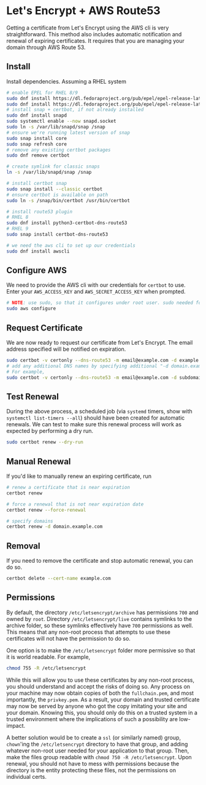 # Let's Encrypt + AWS Route53

Getting a certificate from Let's Encrypt using the AWS cli is very straightforward. This method also includes automatic notification and renewal of expiring certificates. It requires that you are managing your domain through AWS Route 53.

## Install

Install dependencies. Assuming a RHEL system

```bash
# enable EPEL for RHEL 8/9
sudo dnf install https://dl.fedoraproject.org/pub/epel/epel-release-latest-8.noarch.rpm
sudo dnf install https://dl.fedoraproject.org/pub/epel/epel-release-latest-9.noarch.rpm
# install snap + certbot, if not already installed
sudo dnf install snapd
sudo systemctl enable --now snapd.socket
sudo ln -s /var/lib/snapd/snap /snap
# ensure we're running latest version of snap
sudo snap install core
sudo snap refresh core
# remove any existing certbot packages
sudo dnf remove certbot

# create symlink for classic snaps
ln -s /var/lib/snapd/snap /snap

# install certbot snap
sudo snap install --classic certbot
# ensure certbot is available on path
sudo ln -s /snap/bin/certbot /usr/bin/certbot

# install route53 plugin
# RHEL 8
sudo dnf install python3-certbot-dns-route53
# RHEL 9 
sudo snap install certbot-dns-route53

# we need the aws cli to set up our credentials
sudo dnf install awscli
```

## Configure AWS

We need to provide the AWS cli with our credentials for `certbot` to use. Enter your `AWS_ACCESS_KEY` and `AWS_SECRET_ACCESS_KEY` when prompted.

```bash
# NOTE: use sudo, so that it configures under root user. sudo needed for certbot
sudo aws configure
```

## Request Certificate

We are now ready to request our certificate from Let's Encrypt. The email address specified will be notified on expiration.

```bash
sudo certbot -v certonly --dns-route53 -m email@example.com -d example.com
# add any additional DNS names by specifying additional "-d domain.example.com" options
# For example,
sudo certbot -v certonly --dns-route53 -m email@example.com -d subdomain1.example.com -d subdomain2.example.com -d subdomain3.example.com .....
```

## Test Renewal

During the above process, a scheduled job (via `systemd` timers, show with `systemctl list-timers --all`) should have been created for automatic renewals. We can test to make sure this renewal process will work as expected by performing a dry run.

```bash
sudo certbot renew --dry-run
```

## Manual Renewal

If you'd like to manually renew an expiring certificate, run

```bash
# renew a certificate that is near expiration
certbot renew 

# force a renewal that is not near expiration date
certbot renew --force-renewal

# specify domains
certbot renew -d domain.example.com
```

## Removal

If you need to remove the certificate and stop automatic renewal, you can do so.

```bash
certbot delete --cert-name example.com
```

## Permissions

By default, the directory `/etc/letsencrypt/archive` has permissions `700` and owned by `root`. Directory `/etc/letsencrypt/live` contains symlinks to the archive folder, so these symlinks effectively have `700` permissions as well. This means that any non-root process that attempts to use these certificates will not have the permission to do so.

One option is to make the `/etc/letsencrypt` folder more permissive so that it is world readable. For example,

```bash
chmod 755 -R /etc/letsencrypt
```

While this will allow you to use these certificates by any non-root process, you should understand and accept the risks of doing so. Any process on your machine may now obtain copies of both the `fullchain.pem`, and most importantly, the `privkey.pem`. As a result, your domain and trusted certificate may now be served by anyone who got the copy imitating your site and your domain. Knowing this, you should only do this on a trusted system in a trusted environment where the implications of such a possibility are low-impact.

A better solution would be to create a `ssl` (or similarly named) group, `chown`'ing the `/etc/letsencrypt` directory to have that group, and adding whatever non-root user needed for your application to that group. Then, make the files group readable with `chmod 750 -R /etc/letsencrypt`.
Upon renewal, you should not have to mess with permissions because the directory is the entity protecting these files, not the permissions on individual certs.
